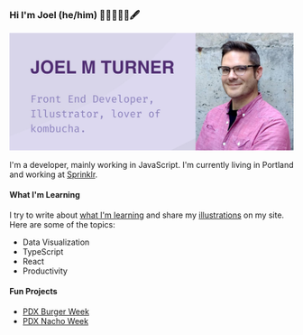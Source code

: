 ### Hi I'm Joel (he/him) 👋🏻👨🏻‍💻🖋

![image with the words Joel M Turner in bold and subtext that says Front End Developer, Illustrator, lover of kombucha](https://raw.githubusercontent.com/joelmturner/joelmturner/master/gh-profile-cover-joelmturner.jpg)

I'm a developer, mainly working in JavaScript. I'm currently living in Portland and working at [Sprinklr](https://www.sprinklr.com/).

#### What I'm Learning

I try to write about [what I'm learning](https://joelmturner.com/blog) and share my [illustrations](https://joelmturner.com/illustration) on my site. Here are some of the topics:

- Data Visualization
- TypeScript
- React
- Productivity

#### Fun Projects

- [PDX Burger Week](https://pdx-burger-week.netlify.app/)
- [PDX Nacho Week](https://pdx-nacho-week.netlify.app/)

